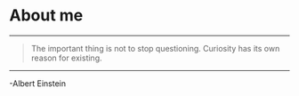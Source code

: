 # About me
---
>The important thing is not to stop questioning. Curiosity has its own reason for existing.
---
-Albert Einstein
